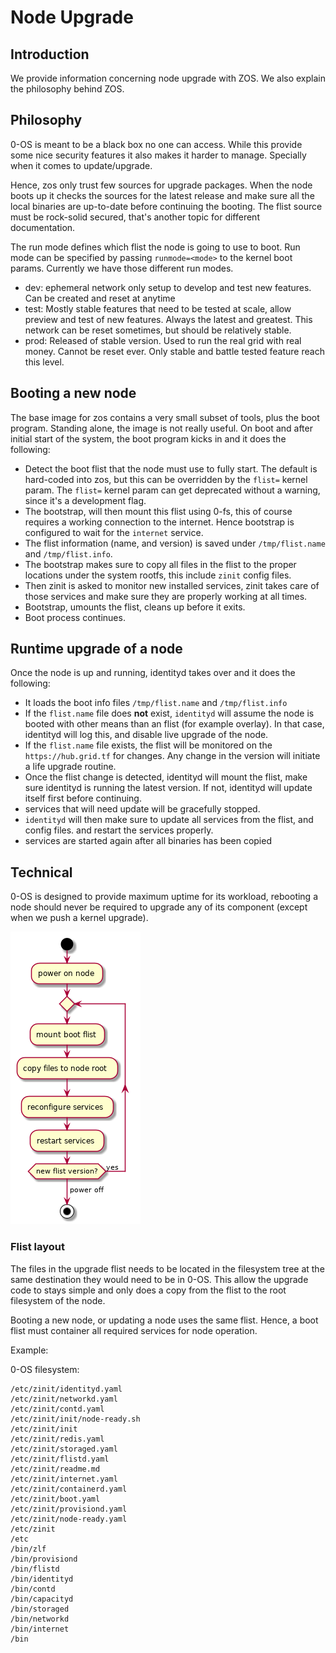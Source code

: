 <h1> Node Upgrade</h1>

## Introduction

We provide information concerning node upgrade with ZOS. We also explain the philosophy behind ZOS.

## Philosophy

0-OS is meant to be a black box no one can access. While this provide some nice security features it also makes it harder to manage. Specially when it comes to update/upgrade.

Hence, zos only trust few sources for upgrade packages. When the node boots up it checks the sources for the latest release and make sure all the local binaries are up-to-date before continuing the booting. The flist source must be rock-solid secured, that's another topic for different documentation.

The run mode defines which flist the node is going to use to boot. Run mode can be specified by passing `runmode=<mode>` to the kernel boot params. Currently we have those different run modes.

- dev: ephemeral network only setup to develop and test new features. Can be created and reset at anytime
- test: Mostly stable features that need to be tested at scale, allow preview and test of new features. Always the latest and greatest. This network can be reset sometimes, but should be relatively stable.
- prod: Released of stable version. Used to run the real grid with real money. Cannot be reset ever. Only stable and battle tested feature reach this level.

## Booting a new node

The base image for zos contains a very small subset of tools, plus the boot program. Standing alone, the image is not really useful. On boot and
after initial start of the system, the boot program kicks in and it does the following:

- Detect the boot flist that the node must use to fully start. The default is hard-coded into zos, but this can be overridden by the `flist=` kernel param. The `flist=` kernel param can get deprecated without a warning, since it's a development flag.
- The bootstrap, will then mount this flist using 0-fs, this of course requires a working connection to the internet. Hence bootstrap is configured to wait for the `internet` service.
- The flist information (name, and version) is saved under `/tmp/flist.name` and `/tmp/flist.info`.
- The bootstrap makes sure to copy all files in the flist to the proper locations under the system rootfs, this include `zinit` config files.
- Then zinit is asked to monitor new installed services, zinit takes care of those services and make sure they are properly working at all times.
- Bootstrap, umounts the flist, cleans up before it exits.
- Boot process continues.

## Runtime upgrade of a node

Once the node is up and running, identityd takes over and it does the following:

- It loads the boot info files `/tmp/flist.name` and `/tmp/flist.info`
- If the `flist.name` file does **not** exist, `identityd` will assume the node is booted with other means than an flist (for example overlay). In that case, identityd will log this, and disable live upgrade of the node.
- If the `flist.name` file exists, the flist will be monitored on the `https://hub.grid.tf` for changes. Any change in the version will initiate a life upgrade routine.
- Once the flist change is detected, identityd will mount the flist, make sure identityd is running the latest version. If not, identityd will update itself first before continuing.
- services that will need update will be gracefully stopped.
- `identityd` will then make sure to update all services from the flist, and config files. and restart the services properly.
- services are started again after all binaries has been copied

## Technical

0-OS is designed to provide maximum uptime for its workload, rebooting a node should never be required to upgrade any of its component (except when we push a kernel upgrade).

![flow](../../assets/0-OS-upgrade.png)

### Flist layout

The files in the upgrade flist needs to be located in the filesystem tree at the same destination they would need to be in 0-OS. This allow the upgrade code to stays simple and only does a copy from the flist to the root filesystem of the node.

Booting a new node, or updating a node uses the same flist. Hence, a boot flist must container all required services for node operation.

Example:

0-OS filesystem:

```
/etc/zinit/identityd.yaml
/etc/zinit/networkd.yaml
/etc/zinit/contd.yaml
/etc/zinit/init/node-ready.sh
/etc/zinit/init
/etc/zinit/redis.yaml
/etc/zinit/storaged.yaml
/etc/zinit/flistd.yaml
/etc/zinit/readme.md
/etc/zinit/internet.yaml
/etc/zinit/containerd.yaml
/etc/zinit/boot.yaml
/etc/zinit/provisiond.yaml
/etc/zinit/node-ready.yaml
/etc/zinit
/etc
/bin/zlf
/bin/provisiond
/bin/flistd
/bin/identityd
/bin/contd
/bin/capacityd
/bin/storaged
/bin/networkd
/bin/internet
/bin
```
